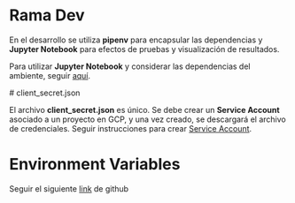 # Rama Dev

En el desarrollo se utiliza **pipenv** para encapsular las dependencias y **Jupyter Notebook** para efectos de pruebas y visualización de resultados.

Para utilizar **Jupyter Notebook** y considerar las dependencias del ambiente, seguir [aquí](https://stackoverflow.com/questions/47295871/is-there-a-way-to-use-pipenv-with-jupyter-notebook?utm_medium=organic&utm_source=google_rich_qa&utm_campaign=google_rich_qa).

# client_secret.json

El archivo **client_secret.json** es único. Se debe crear un **Service Account** asociado a un proyecto en GCP, y una vez creado, se descargará el archivo de credenciales. Seguir instrucciones para crear [Service Account](https://developers.google.com/hangouts/chat/how-tos/service-accounts#creating_and_using_a_service_account).

# Environment Variables

Seguir el siguiente [link](https://stackoverflow.com/questions/51227159/how-do-i-set-environment-variables-in-pipenv) de github 
